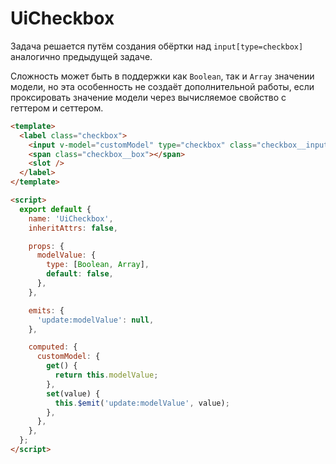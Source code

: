 # UiCheckbox

Задача решается путём создания обёртки над `input[type=checkbox]` аналогично предыдущей задаче.

Сложность может быть в поддержки как `Boolean`, так и `Array` значении модели, но эта особенность не создаёт
дополнительной работы, если проксировать значение модели через вычисляемое свойство с геттером и сеттером.

```html
<template>
  <label class="checkbox">
    <input v-model="customModel" type="checkbox" class="checkbox__input" v-bind="$attrs" />
    <span class="checkbox__box"></span>
    <slot />
  </label>
</template>

<script>
  export default {
    name: 'UiCheckbox',
    inheritAttrs: false,

    props: {
      modelValue: {
        type: [Boolean, Array],
        default: false,
      },
    },

    emits: {
      'update:modelValue': null,
    },

    computed: {
      customModel: {
        get() {
          return this.modelValue;
        },
        set(value) {
          this.$emit('update:modelValue', value);
        },
      },
    },
  };
</script>
```
